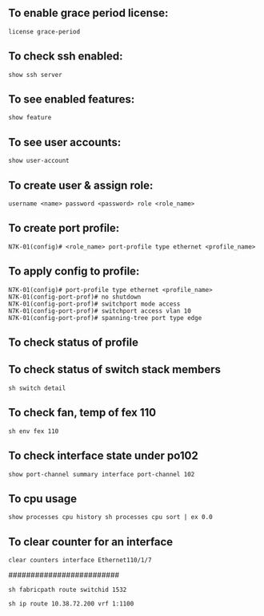 ## To enable grace period license:
```
license grace-period
```
## To check ssh enabled:
```
show ssh server
```
## To see enabled features:
```
show feature
```
## To see user accounts:
```
show user-account
```
## To create user & assign role:
```
username <name> password <password> role <role_name>
```
## To create port profile:
```
N7K-01(config)# <role_name> port-profile type ethernet <profile_name>
```
## To apply config to profile:
```
N7K-01(config)# port-profile type ethernet <profile_name>
N7K-01(config-port-prof)# no shutdown
N7K-01(config-port-prof)# switchport mode access
N7K-01(config-port-prof)# switchport access vlan 10
N7K-01(config-port-prof)# spanning-tree port type edge
```
## To check status of profile
                                                               
##  To check status of switch stack members
```
sh switch detail
```
## To check fan, temp of fex 110
```
sh env fex 110 

```
## To check interface state under po102
```
show port-channel summary interface port-channel 102
```

## To cpu usage
```
show processes cpu history sh processes cpu sort | ex 0.0
```
## To clear counter for an interface
```
clear counters interface Ethernet110/1/7 
```
#########################

```
sh fabricpath route switchid 1532
```

```
sh ip route 10.38.72.200 vrf 1:1100
```
